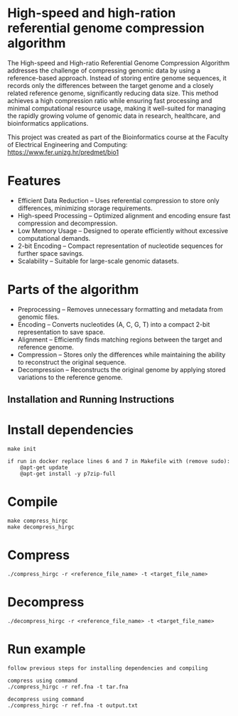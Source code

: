 # High-speed and high-ration referential genome compression algorithm

The High-speed and High-ratio Referential Genome Compression Algorithm addresses the challenge of compressing genomic data by using a reference-based approach. Instead of storing entire genome sequences, it records only the differences between the target genome and a closely related reference genome, significantly reducing data size. This method achieves a high compression ratio while ensuring fast processing and minimal computational resource usage, making it well-suited for managing the rapidly growing volume of genomic data in research, healthcare, and bioinformatics applications.

This project was created as part of the Bioinformatics course at the Faculty of Electrical Engineering and Computing:
https://www.fer.unizg.hr/predmet/bio1


# Features

- Efficient Data Reduction – Uses referential compression to store only differences, minimizing storage requirements.
- High-speed Processing – Optimized alignment and encoding ensure fast compression and decompression.
- Low Memory Usage – Designed to operate efficiently without excessive computational demands.
- 2-bit Encoding – Compact representation of nucleotide sequences for further space savings.
- Scalability – Suitable for large-scale genomic datasets.


# Parts of the algorithm

- Preprocessing – Removes unnecessary formatting and metadata from genomic files.
- Encoding – Converts nucleotides (A, C, G, T) into a compact 2-bit representation to save space.
- Alignment – Efficiently finds matching regions between the target and reference genome.
- Compression – Stores only the differences while maintaining the ability to reconstruct the original sequence.
- Decompression – Reconstructs the original genome by applying stored variations to the reference genome.

## Installation and Running Instructions

# Install dependencies
    make init

    if run in docker replace lines 6 and 7 in Makefile with (remove sudo):
        @apt-get update
        @apt-get install -y p7zip-full
        
# Compile
    make compress_hirgc
    make decompress_hirgc

# Compress
    ./compress_hirgc -r <reference_file_name> -t <target_file_name>

# Decompress
    ./decompress_hirgc -r <reference_file_name> -t <target_file_name>

# Run example
    follow previous steps for installing dependencies and compiling
    
    compress using command
    ./compress_hirgc -r ref.fna -t tar.fna

    decompress using command
    ./compress_hirgc -r ref.fna -t output.txt
